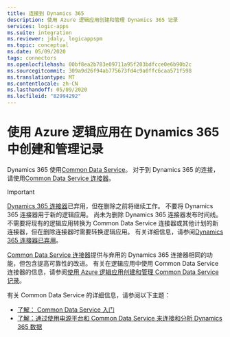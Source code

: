 ```yaml
---
title: 连接到 Dynamics 365
description: 使用 Azure 逻辑应用创建和管理 Dynamics 365 记录
services: logic-apps
ms.suite: integration
ms.reviewer: jdaly, logicappspm
ms.topic: conceptual
ms.date: 05/09/2020
tags: connectors
ms.openlocfilehash: 00bf8ea2b783e09711a95f203bdfcce0e6b90b2c
ms.sourcegitcommit: 309a9d26f94ab775673fd4c9a0ffc6caa571f598
ms.translationtype: MT
ms.contentlocale: zh-CN
ms.lasthandoff: 05/09/2020
ms.locfileid: "82994292"
---
```

# <a name="create-and-manage-records-in-dynamics-365-by-using-azure-logic-apps"></a>使用 Azure 逻辑应用在 Dynamics 365 中创建和管理记录

Dynamics 365 使用[Common Data Service](https://docs.microsoft.com/powerapps/maker/common-data-service/data-platform-intro)。 对于到 Dynamics 365 的连接，请使用[Common Data Service 连接器](https://docs.microsoft.com/connectors/commondataservice/)。

> [!IMPORTANT]
> [Dynamics 365 连接器](https://docs.microsoft.com/connectors/dynamicscrmonline/)已弃用，但在删除之前将继续工作。 不要将 Dynamics 365 连接器用于新的逻辑应用。 尚未为删除 Dynamics 365 连接器发布时间线。 不需要将现有的逻辑应用转换为 Common Data Service 连接器或其他计划的新连接器，但在删除连接器时需要转换逻辑应用。 有关详细信息，请参阅[Dynamics 365 连接器已弃用](https://docs.microsoft.com/power-platform/important-changes-coming)。
>
> [Common Data Service 连接器](https://docs.microsoft.com/connectors/commondataservice/)提供与弃用的 Dynamics 365 连接器相同的功能，但包含提高可靠性的改进。 有关在逻辑应用中使用 Common Data Service 连接器的信息，请参阅[使用 Azure 逻辑应用创建和管理 Common Data Service 记录](../connectors/connect-common-data-service.md)。

有关 Common Data Service 的详细信息，请参阅以下主题：

* [了解： Common Data Service 入门](https://docs.microsoft.com/learn/modules/get-started-with-powerapps-common-data-service/)
* [了解：通过使用电源平台和 Common Data Service 来连接和分析 Dynamics 365 数据](https://docs.microsoft.com/learn/wwl/connect-analyze-dynamics-365-data/)